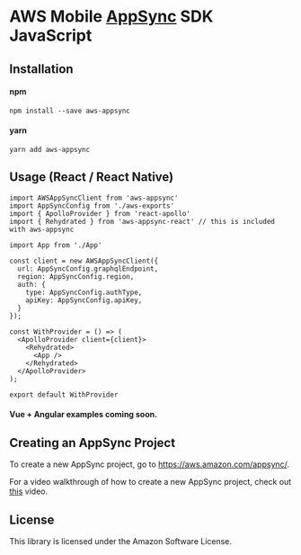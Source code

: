 # AWS Mobile [AppSync](https://aws.amazon.com/appsync/) SDK JavaScript

## Installation    
#### npm    

```
npm install --save aws-appsync
```

#### yarn    
    
```
yarn add aws-appsync
```

## Usage (React / React Native)  
```
import AWSAppSyncClient from 'aws-appsync'
import AppSyncConfig from './aws-exports'
import { ApolloProvider } from 'react-apollo'
import { Rehydrated } from 'aws-appsync-react' // this is included with aws-appsync

import App from './App'

const client = new AWSAppSyncClient({
  url: AppSyncConfig.graphqlEndpoint,
  region: AppSyncConfig.region,
  auth: {
    type: AppSyncConfig.authType,
    apiKey: AppSyncConfig.apiKey,
  }
});

const WithProvider = () => (
  <ApolloProvider client={client}>
    <Rehydrated>
      <App />
    </Rehydrated>
  </ApolloProvider>
);

export default WithProvider
```

#### Vue + Angular examples coming soon.

## Creating an AppSync Project    

To create a new AppSync project, go to https://aws.amazon.com/appsync/.

For a video walkthrough of how to create a new AppSync project, check out [this](https://www.youtube.com/watch?v=3DhaBaUeiXQ) video.

## License

This library is licensed under the Amazon Software License.
